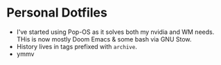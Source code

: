 # Personal Dotfiles
- I've started using Pop-OS as it solves both my nvidia and WM needs. THis is now mostly Doom Emacs & some bash via GNU Stow.
- History lives in tags prefixed with ```archive```.
- ymmv
